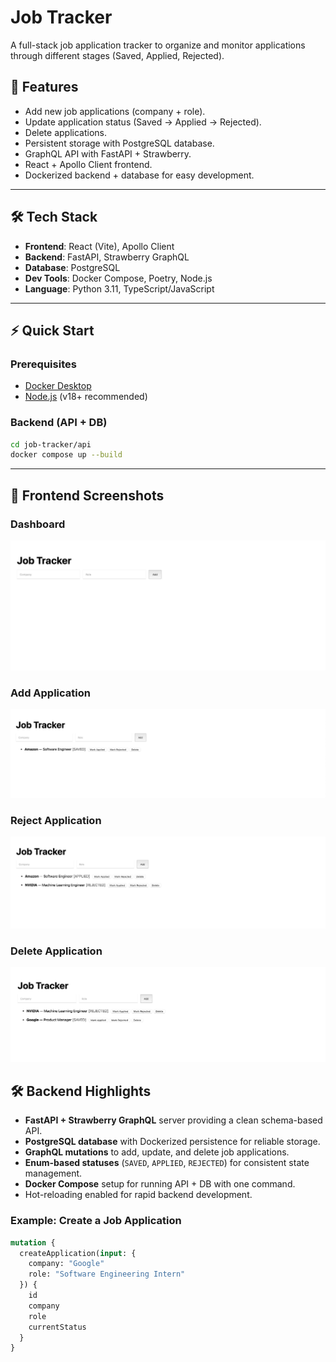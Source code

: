 # Job Tracker

A full-stack job application tracker to organize and monitor applications through different stages (Saved, Applied, Rejected).  

## 🚀 Features
- Add new job applications (company + role).
- Update application status (Saved → Applied → Rejected).
- Delete applications.
- Persistent storage with PostgreSQL database.
- GraphQL API with FastAPI + Strawberry.
- React + Apollo Client frontend.
- Dockerized backend + database for easy development.

---

## 🛠 Tech Stack
- **Frontend**: React (Vite), Apollo Client
- **Backend**: FastAPI, Strawberry GraphQL
- **Database**: PostgreSQL
- **Dev Tools**: Docker Compose, Poetry, Node.js
- **Language**: Python 3.11, TypeScript/JavaScript

---

## ⚡ Quick Start

### Prerequisites
- [Docker Desktop](https://www.docker.com/products/docker-desktop)
- [Node.js](https://nodejs.org/) (v18+ recommended)

### Backend (API + DB)
```bash
cd job-tracker/api
docker compose up --build
```
---

## 📸 Frontend Screenshots

### Dashboard
![Frontend Dashboard](docs/frontend/Frontend%20Dashboard.png)

### Add Application
![Frontend Add](docs/frontend/Frontend%20Add.png)

### Reject Application
![Frontend Reject](docs/frontend/Frontend%20Reject.png)

### Delete Application
![Frontend Delete](docs/frontend/Frontend%20Delete.png)

## 🛠 Backend Highlights

- **FastAPI + Strawberry GraphQL** server providing a clean schema-based API.  
- **PostgreSQL database** with Dockerized persistence for reliable storage.  
- **GraphQL mutations** to add, update, and delete job applications.  
- **Enum-based statuses** (`SAVED`, `APPLIED`, `REJECTED`) for consistent state management.  
- **Docker Compose** setup for running API + DB with one command.  
- Hot-reloading enabled for rapid backend development.  

### Example: Create a Job Application
```graphql
mutation {
  createApplication(input: {
    company: "Google"
    role: "Software Engineering Intern"
  }) {
    id
    company
    role
    currentStatus
  }
}
